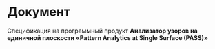 # Документ #

Спецификация на программный продукт **Анализатор узоров на единичной плоскости «Pattern Analytics at Single Surface (PASS)»**